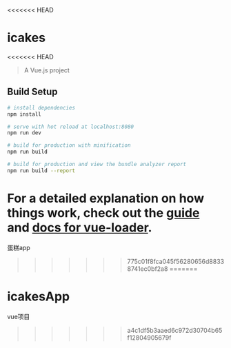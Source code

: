 <<<<<<< HEAD
# icakes
<<<<<<< HEAD

> A Vue.js project

## Build Setup

``` bash
# install dependencies
npm install

# serve with hot reload at localhost:8080
npm run dev

# build for production with minification
npm run build

# build for production and view the bundle analyzer report
npm run build --report
```

For a detailed explanation on how things work, check out the [guide](http://vuejs-templates.github.io/webpack/) and [docs for vue-loader](http://vuejs.github.io/vue-loader).
=======
蛋糕app
>>>>>>> 775c01f8fca045f56280656d88338741ec0bf2a8
=======
# icakesApp
vue项目
>>>>>>> a4c1df5b3aaed6c972d30704b65f12804905679f
